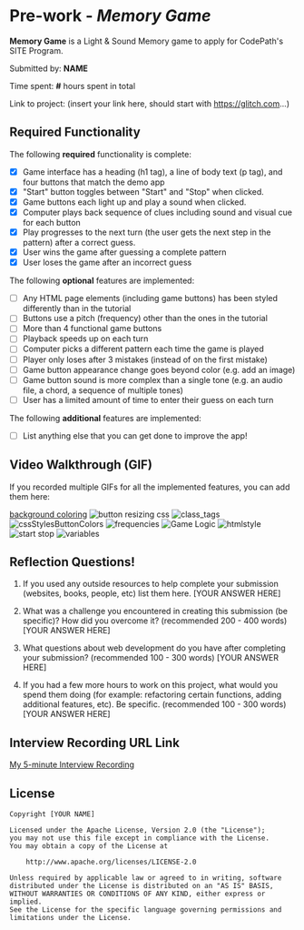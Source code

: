 # Pre-work - *Memory Game*

**Memory Game** is a Light & Sound Memory game to apply for CodePath's SITE Program. 

Submitted by: **NAME**

Time spent: **#** hours spent in total

Link to project: (insert your link here, should start with https://glitch.com...)

## Required Functionality

The following **required** functionality is complete:

* [x] Game interface has a heading (h1 tag), a line of body text (p tag), and four buttons that match the demo app
* [x] "Start" button toggles between "Start" and "Stop" when clicked. 
* [x] Game buttons each light up and play a sound when clicked. 
* [x] Computer plays back sequence of clues including sound and visual cue for each button
* [x] Play progresses to the next turn (the user gets the next step in the pattern) after a correct guess. 
* [x] User wins the game after guessing a complete pattern
* [x] User loses the game after an incorrect guess

The following **optional** features are implemented:

* [ ] Any HTML page elements (including game buttons) has been styled differently than in the tutorial
* [ ] Buttons use a pitch (frequency) other than the ones in the tutorial
* [ ] More than 4 functional game buttons
* [ ] Playback speeds up on each turn
* [ ] Computer picks a different pattern each time the game is played
* [ ] Player only loses after 3 mistakes (instead of on the first mistake)
* [ ] Game button appearance change goes beyond color (e.g. add an image)
* [ ] Game button sound is more complex than a single tone (e.g. an audio file, a chord, a sequence of multiple tones)
* [ ] User has a limited amount of time to enter their guess on each turn

The following **additional** features are implemented:

- [ ] List anything else that you can get done to improve the app!

## Video Walkthrough (GIF)

If you recorded multiple GIFs for all the implemented features, you can add them here:

[background coloring](https://user-images.githubusercontent.com/62815005/161357068-46a7288d-eef3-48df-bd6f-aa7b1c940ede.gif)
![button resizing css](https://user-images.githubusercontent.com/62815005/161357078-8be59b65-7368-4bd5-8921-574379a39e37.gif)
![class_tags](https://user-images.githubusercontent.com/62815005/161357085-12dbf959-f3e2-4b3b-94de-98ff5c8ca247.gif)
![cssStylesButtonColors](https://user-images.githubusercontent.com/62815005/161357100-932c4c2d-e1d6-4e04-a701-e7e9421c6a90.gif)
![frequencies](https://user-images.githubusercontent.com/62815005/161357104-cc28ee6c-e6dd-4d48-ac74-5f29e797ebab.gif)
![Game Logic](https://user-images.githubusercontent.com/62815005/161357107-7aa0d01c-c5a6-4511-95fe-3c1dfba46e4a.gif)
![htmlstyle](https://user-images.githubusercontent.com/62815005/161357112-9b56f2b8-0cbf-493d-83f2-0346f68c1e92.gif)
![start stop](https://user-images.githubusercontent.com/62815005/161357113-9dcc629c-53a5-48ba-abb7-c6a397dc545f.gif)
![variables](https://user-images.githubusercontent.com/62815005/161357116-73d05332-89b3-48f9-8459-09fcad26fed7.gif)


## Reflection Questions!

1. If you used any outside resources to help complete your submission (websites, books, people, etc) list them here. 
[YOUR ANSWER HERE]

2. What was a challenge you encountered in creating this submission (be specific)? How did you overcome it? (recommended 200 - 400 words) 
[YOUR ANSWER HERE]

3. What questions about web development do you have after completing your submission? (recommended 100 - 300 words) 
[YOUR ANSWER HERE]

4. If you had a few more hours to work on this project, what would you spend them doing (for example: refactoring certain functions, adding additional features, etc). Be specific. (recommended 100 - 300 words) 
[YOUR ANSWER HERE]



## Interview Recording URL Link

[My 5-minute Interview Recording](your-link-here)


## License

    Copyright [YOUR NAME]

    Licensed under the Apache License, Version 2.0 (the "License");
    you may not use this file except in compliance with the License.
    You may obtain a copy of the License at

        http://www.apache.org/licenses/LICENSE-2.0

    Unless required by applicable law or agreed to in writing, software
    distributed under the License is distributed on an "AS IS" BASIS,
    WITHOUT WARRANTIES OR CONDITIONS OF ANY KIND, either express or implied.
    See the License for the specific language governing permissions and
    limitations under the License.
